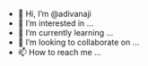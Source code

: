 - 👋 Hi, I’m @adivanaji
- 👀 I’m interested in ...
- 🌱 I’m currently learning ...
- 💞️ I’m looking to collaborate on ...
- 📫 How to reach me ...

<!---
adivanaji/adivanaji is a ✨ special ✨ repository because its `README.md` (this file) appears on your GitHub profile.
You can click the Preview link to take a look at your changes.
--->
